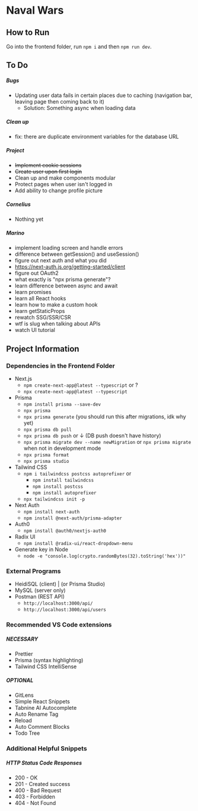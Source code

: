 # Naval Wars

## How to Run

Go into the frontend folder, run `npm i` and then `npm run dev`.

## To Do

##### Bugs

- Updating user data fails in certain places due to caching (navigation bar, leaving page then coming back to it)
  - Solution: Something async when loading data

##### Clean up

- fix: there are duplicate environment variables for the database URL

##### Project

- ~~Implement cookie sessions~~
- ~~Create user upon first login~~
- Clean up and make components modular
- Protect pages when user isn't logged in
- Add ability to change profile picture

##### Cornelius

- Nothing yet

##### Marino

- implement loading screen and handle errors
- difference between getSession() and useSession()
- figure out next auth and what you did
- https://next-auth.js.org/getting-started/client
- figure out OAuth2
- what exactly is "npx prisma generate"?
- learn difference between async and await
- learn promises
- learn all React hooks
- learn how to make a custom hook
- learn getStaticProps
- rewatch SSG/SSR/CSR
- wtf is slug when talking about APIs
- watch UI tutorial

## Project Information

### Dependencies in the Frontend Folder

- Next.js
  - `npm create-next-app@latest --typescript` or ?
  - `npx create-next-app@latest --typescript`
- Prisma
  - `npm install prisma --save-dev`
  - `npx prisma`
  - `npx prisma generate` (you should run this after migrations, idk why yet)
  - `npx prisma db pull`
  - `npx prisma db push` or ↓ (DB push doesn't have history)
  - `npx prisma migrate dev --name newMigration` or `npx prisma migrate` when not in development mode
  - `npx prisma format`
  - `npx prisma studio`
- Tailwind CSS
  - `npm i tailwindcss postcss autoprefixer` or
    - `npm install tailwindcss`
    - `npm install postcss`
    - `npm install autoprefixer`
  - `npx tailwindcss init -p`
- Next Auth
  - `npm install next-auth`
  - `npm install @next-auth/prisma-adapter`
- Auth0
  - `npm install @auth0/nextjs-auth0`
- Radix UI
  - `npm install @radix-ui/react-dropdown-menu`
- Generate key in Node
  - `node -e "console.log(crypto.randomBytes(32).toString('hex'))"`

### External Programs

- HeidiSQL (client) | (or Prisma Studio)
- MySQL (server only)
- Postman (REST API)
  - `http://localhost:3000/api/`
  - `http://localhost:3000/api/users`

### Recommended VS Code extensions

##### NECESSARY

- Prettier
- Prisma (syntax highlighting)
- Tailwind CSS IntelliSense

##### OPTIONAL

- GitLens
- Simple React Snippets
- Tabnine AI Autocomplete
- Auto Rename Tag
- Reload
- Auto Comment Blocks
- Todo Tree

### Additional Helpful Snippets

##### HTTP Status Code Responses

- 200 - OK
- 201 - Created success
- 400 - Bad Request
- 403 - Forbidden
- 404 - Not Found
